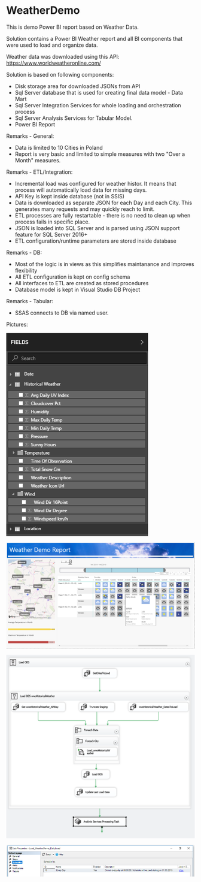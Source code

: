 # WeatherDemo

This is demo Power BI report based on Weather Data.

Solution contains a Power BI Weather report and all BI components that were used to load and organize data.

Weather data was downloaded using this API:
https://www.worldweatheronline.com/

Solution is based on following components:
* Disk storage area for downloaded JSONs from API
* Sql Server database that is used for creating final data model - Data Mart
* Sql Server Integration Services for whole loading and orchestration process
* Sql Server Analysis Services for Tabular Model.
* Power BI Report

Remarks - General:
* Data is limited to 10 Cities in Poland
* Report is very basic and limited to simple measures with two "Over a Month" measures.

Remarks - ETL/Integration:
* Incremental load was configured for weather histor. It means that process will automatically load data for missing days.
* API Key is kept inside database (not in SSIS)
* Data is downloaded as separate JSON for each Day and each City. This generates many requests and may quickly reach to limit.
* ETL processes are fully restartable - there is no need to clean up when process fails in specific place.
* JSON is loaded into SQL Server and is parsed using JSON support feature for SQL Server 2016+
* ETL configuration/runtime parameters are stored inside database

Remarks - DB:
* Most of the logic is in views as this simplifies maintanance and improves flexibility
* All ETL configuration is kept on config schema
* All interfaces to ETL are created as stored procedures
* Database model is kept in Visual Studio DB Project

Remarks - Tabular:
* SSAS connects to DB via named user.


Pictures:

![Data Model](https://raw.githubusercontent.com/arcit/WeatherDemo/master/Images/DataModel.png)

![Report](https://raw.githubusercontent.com/arcit/WeatherDemo/master/Images/Report.png)

![Orchestration](https://raw.githubusercontent.com/arcit/WeatherDemo/master/Images/Orchestration.PNG)

![Schedule](https://raw.githubusercontent.com/arcit/WeatherDemo/master/Images/Schedule.PNG)




